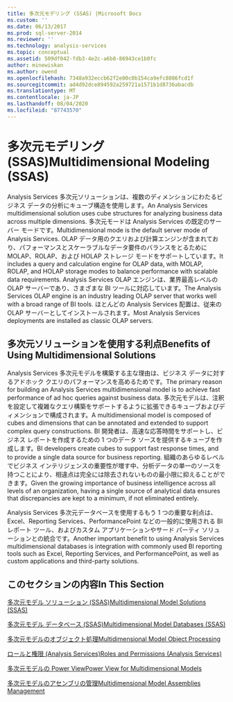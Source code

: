 ```yaml
---
title: 多次元モデリング (SSAS) |Microsoft Docs
ms.custom: ''
ms.date: 06/13/2017
ms.prod: sql-server-2014
ms.reviewer: ''
ms.technology: analysis-services
ms.topic: conceptual
ms.assetid: 509df042-fdb3-4e2c-a6b8-86943ce1b0fc
author: minewiskan
ms.author: owend
ms.openlocfilehash: 7348a932eccb62f2e00c0b154ca9efc8086fcd1f
ms.sourcegitcommit: ad4d92dce894592a259721a1571b1d8736abacdb
ms.translationtype: MT
ms.contentlocale: ja-JP
ms.lasthandoff: 08/04/2020
ms.locfileid: "87743570"
---
```

# <a name="multidimensional-modeling-ssas"></a><span data-ttu-id="426c4-102">多次元モデリング (SSAS)</span><span class="sxs-lookup"><span data-stu-id="426c4-102">Multidimensional Modeling (SSAS)</span></span>
  <span data-ttu-id="426c4-103">Analysis Services 多次元ソリューションは、複数のディメンションにわたるビジネス データの分析にキューブ構造を使用します。</span><span class="sxs-lookup"><span data-stu-id="426c4-103">An Analysis Services multidimensional solution uses cube structures for analyzing business data across multiple dimensions.</span></span> <span data-ttu-id="426c4-104">多次元モードは Analysis Services の既定のサーバー モードです。</span><span class="sxs-lookup"><span data-stu-id="426c4-104">Multidimensional mode is the default server mode of Analysis Services.</span></span> <span data-ttu-id="426c4-105">OLAP データ用のクエリおよび計算エンジンが含まれており、パフォーマンスとスケーラブルなデータ要件のバランスをとるために MOLAP、ROLAP、および HOLAP ストレージ モードをサポートしています。</span><span class="sxs-lookup"><span data-stu-id="426c4-105">It includes a query and calculation engine for OLAP data, with MOLAP, ROLAP, and HOLAP storage modes to balance performance with scalable data requirements.</span></span> <span data-ttu-id="426c4-106">Analysis Services OLAP エンジンは、業界最高レベルの OLAP サーバーであり、さまざまな BI ツールに対応しています。</span><span class="sxs-lookup"><span data-stu-id="426c4-106">The Analysis Services OLAP engine is an industry leading OLAP server that works well with a broad range of BI tools.</span></span> <span data-ttu-id="426c4-107">ほとんどの Analysis Services 配置は、従来の OLAP サーバーとしてインストールされます。</span><span class="sxs-lookup"><span data-stu-id="426c4-107">Most Analysis Services deployments are installed as classic OLAP servers.</span></span>  
  
## <a name="benefits-of-using-multidimensional-solutions"></a><span data-ttu-id="426c4-108">多次元ソリューションを使用する利点</span><span class="sxs-lookup"><span data-stu-id="426c4-108">Benefits of Using Multidimensional Solutions</span></span>  
 <span data-ttu-id="426c4-109">Analysis Services 多次元モデルを構築する主な理由は、ビジネス データに対するアドホック クエリのパフォーマンスを高めるためです。</span><span class="sxs-lookup"><span data-stu-id="426c4-109">The primary reason for building an Analysis Services multidimensional model is to achieve fast performance of ad hoc queries against business data.</span></span> <span data-ttu-id="426c4-110">多次元モデルは、注釈を設定して複雑なクエリ構築をサポートするように拡張できるキューブおよびディメンションで構成されます。</span><span class="sxs-lookup"><span data-stu-id="426c4-110">A multidimensional model is composed of cubes and dimensions that can be annotated and extended to support complex query constructions.</span></span> <span data-ttu-id="426c4-111">BI 開発者は、高速な応答時間をサポートし、ビジネス レポートを作成するための 1 つのデータ ソースを提供するキューブを作成します。</span><span class="sxs-lookup"><span data-stu-id="426c4-111">BI developers create cubes to support fast response times, and to provide a single data source for business reporting.</span></span> <span data-ttu-id="426c4-112">組織のあらゆるレベルでビジネス インテリジェンスの重要性が増す中、分析データの単一のソースを持つことにより、相違点は完全には除去されないものの最小限に抑えることができます。</span><span class="sxs-lookup"><span data-stu-id="426c4-112">Given the growing importance of business intelligence across all levels of an organization, having a single source of analytical data ensures that discrepancies are kept to a minimum, if not eliminated entirely.</span></span>  
  
 <span data-ttu-id="426c4-113">Analysis Services 多次元データベースを使用するもう 1 つの重要な利点は、Excel、Reporting Services、PerformancePoint などの一般的に使用される BI レポート ツール、およびカスタム アプリケーションやサード パーティ ソリューションとの統合です。</span><span class="sxs-lookup"><span data-stu-id="426c4-113">Another important benefit to using Analysis Services multidimensional databases is integration with commonly used BI reporting tools such as Excel, Reporting Services, and PerformancePoint, as well as custom applications and third-party solutions.</span></span>  
  
## <a name="in-this-section"></a><span data-ttu-id="426c4-114">このセクションの内容</span><span class="sxs-lookup"><span data-stu-id="426c4-114">In This Section</span></span>  
 [<span data-ttu-id="426c4-115">多次元モデル ソリューション (SSAS)</span><span class="sxs-lookup"><span data-stu-id="426c4-115">Multidimensional Model Solutions &#40;SSAS&#41;</span></span>](multidimensional-model-solutions-ssas.md)  
  
 [<span data-ttu-id="426c4-116">多次元モデル データベース &#40;SSAS&#41;</span><span class="sxs-lookup"><span data-stu-id="426c4-116">Multidimensional Model Databases &#40;SSAS&#41;</span></span>](multidimensional-model-databases-ssas.md)  
  
 [<span data-ttu-id="426c4-117">多次元モデルのオブジェクト処理</span><span class="sxs-lookup"><span data-stu-id="426c4-117">Multidimensional Model Object Processing</span></span>](processing-a-multidimensional-model-analysis-services.md)  
  
 [<span data-ttu-id="426c4-118">ロールと権限 &#40;Analysis Services&#41;</span><span class="sxs-lookup"><span data-stu-id="426c4-118">Roles and Permissions &#40;Analysis Services&#41;</span></span>](roles-and-permissions-analysis-services.md)  
  
 [<span data-ttu-id="426c4-119">多次元モデルの Power View</span><span class="sxs-lookup"><span data-stu-id="426c4-119">Power View for Multidimensional Models</span></span>](power-view-for-multidimensional-models.md)  
  
 [<span data-ttu-id="426c4-120">多次元モデルのアセンブリの管理</span><span class="sxs-lookup"><span data-stu-id="426c4-120">Multidimensional Model Assemblies Management</span></span>](multidimensional-model-assemblies-management.md)  
  
  
